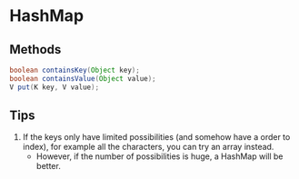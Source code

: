 # HashMap

## Methods

```java
boolean containsKey(Object key);
boolean containsValue(Object value);
V put(K key, V value);
```

## Tips
1. If the keys only have limited possibilities (and somehow have a order to index), for example all the characters, you can try an array instead. 
    - However, if the number of possibilities is huge, a HashMap will be better.